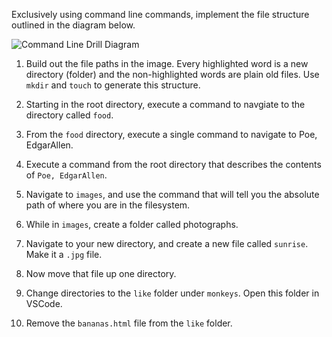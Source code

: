 Exclusively using command line commands, implement the file structure outlined in the diagram below.

![Command Line Drill Diagram][cli-diagram]

[cli-diagram]: https://s3.amazonaws.com/horizon-production/images/command-line-drill-diagram.png

1. Build out the file paths in the image. Every highlighted word is a new directory (folder) and the non-highlighted words are plain old files. Use `mkdir` and `touch` to generate this structure.

2. Starting in the root directory, execute a command to navgiate to the directory called `food`.

3. From the `food` directory, execute a single command to navigate to Poe, EdgarAllen.

4. Execute a command from the root directory that describes the contents of `Poe, EdgarAllen`.

5. Navigate to `images`, and use the command that will tell you the absolute path of where you are in the filesystem.

6. While in `images`, create a folder called photographs.

7. Navigate to your new directory, and create a new file called `sunrise`. Make it a `.jpg` file.

8. Now move that file up one directory.

9. Change directories to the `like` folder under `monkeys`. Open this folder in VSCode.

10. Remove the `bananas.html` file from the `like` folder.
